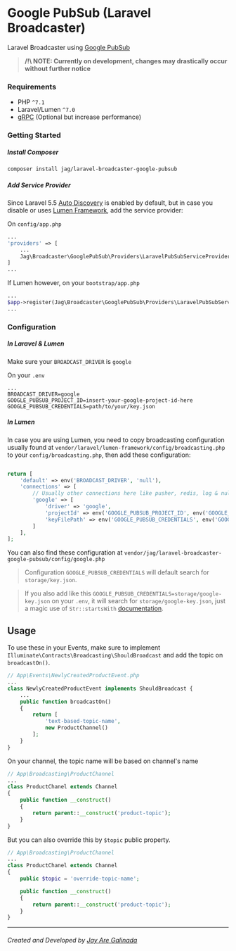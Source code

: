 # Google PubSub (Laravel Broadcaster)
Laravel Broadcaster using [Google PubSub](https://cloud.google.com/pubsub/)
> __/!\ NOTE: Currently on development, changes may drastically occur without further notice__ 

### Requirements
- PHP `^7.1`
- Laravel/Lumen `^7.0`
- [gRPC](https://cloud.google.com/php/grpc) (Optional but increase performance)

### Getting Started

##### Install Composer
```sh
composer install jag/laravel-broadcaster-google-pubsub
```

##### Add Service Provider
Since Laravel 5.5 [Auto Discovery](https://medium.com/@taylorotwell/package-auto-discovery-in-laravel-5-5-ea9e3ab20518) is enabled by default, but in case you disable or uses [Lumen Framework](https://lumen.laravel.com), add the service provider:

On `config/app.php`
```php
...
'providers' => [
    ...
    Jag\Broadcaster\GooglePubSub\Providers\LaravelPubSubServiceProvider::class,
]
...
```
If Lumen however, on your `bootstrap/app.php`
```php
...
$app->register(Jag\Broadcaster\GooglePubSub\Providers\LaravelPubSubServiceProvider::class);
...
```

### Configuration

##### In Laravel & Lumen
Make sure your `BROADCAST_DRIVER` is `google`

On your `.env`
```
...
BROADCAST_DRIVER=google
GOOGLE_PUBSUB_PROJECT_ID=insert-your-google-project-id-here
GOOGLE_PUBSUB_CREDENTIALS=path/to/your/key.json
```

##### In Lumen
In case you are using Lumen, you need to copy broadcasting configuration usually found at `vendor/laravel/lumen-framework/config/broadcasting.php` to your `config/broadcasting.php`, then add these configuration:

```php

return [
    'default' => env('BROADCAST_DRIVER', 'null'),
    'connections' => [
        // Usually other connections here like pusher, redis, log & null by default
        'google' => [
            'driver' => 'google',
            'projectId' => env('GOOGLE_PUBSUB_PROJECT_ID', env('GOOGLE_PROJECT_ID', env('GCLOUD_PROJECT'))),
            'keyFilePath' => env('GOOGLE_PUBSUB_CREDENTIALS', env('GOOGLE_APPLICATION_CREDENTIALS')),
        ]
    ],
];
```

You can also find these configuration at `vendor/jag/laravel-broadcaster-google-pubsub/config/google.php`

> Configuration `GOOGLE_PUBSUB_CREDENTIALS` will default search for `storage/key.json`.

> If you also add like this `GOOGLE_PUBSUB_CREDENTIALS=storage/google-key.json` on your `.env`, it will search for `storage/google-key.json`, just a magic use of `Str::startsWith` [documentation](https://laravel.com/docs/7.x/helpers#method-starts-with).  

## Usage
To use these in your Events, make sure to implement `Illuminate\Contracts\Broadcasting\ShouldBroadcast` and add the topic on `broadcastOn()`.

```php
// App\Events\NewlyCreatedProductEvent.php
...
class NewlyCreatedProductEvent implements ShouldBroadcast {
    ...
    public function broadcastOn()
    {
        return [
            'text-based-topic-name',
            new ProductChannel()
        ];   
    }   
}
```

On your channel, the topic name will be based on channel's name
```php
// App\Broadcasting\ProductChannel
...
class ProductChanel extends Channel
{
    public function __construct()
    {
        return parent::__construct('product-topic');    
    }
}
```

But you can also override this by `$topic` public property.
```php
// App\Broadcasting\ProductChannel
...
class ProductChanel extends Channel
{
    public $topic = 'override-topic-name';

    public function __construct()
    {
        return parent::__construct('product-topic');    
    }
}
```

* * *
###### Created and Developed by [Jay Are Galinada](https://jayaregalinada.github.io)
